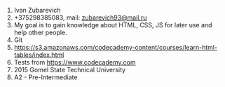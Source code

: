 
1. Ivan Zubarevich
2. +375298385083, mail: zubarevich93@mail.ru
3. My goal is to gain knowledge about HTML, CSS, JS for later use and help other people.
4. Git
5. https://s3.amazonaws.com/codecademy-content/courses/learn-html-tables/index.html
6. Tests from https://www.codecademy.com
7. 2015 Gomel State Technical University
8. A2 - Pre-Intermediate 
